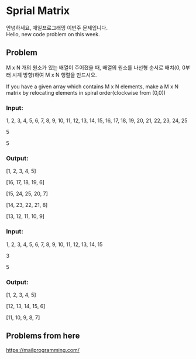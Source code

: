 # Sprial Matrix
안녕하세요, 매일프로그래밍 이번주 문제입니다.  
Hello, new code problem on this week.  
  
## Problem  
M x N 개의 원소가 있는 배열이 주어졌을 때, 배열의 원소를 나선형 순서로 배치(0, 0부터 시계 방향)하여 M x N 행렬을 만드시오.
 
If you have a given array which contains M x N elements, make a M x N matrix by relocating elements in spiral order(clockwise from (0,0))

### Input:  
  
1, 2, 3, 4, 5, 6, 7, 8, 9, 10, 11, 12, 13, 14, 15, 16, 17, 18, 19, 20, 21, 22, 23, 24, 25

5

5
  
### Output:  
 
[1, 2, 3, 4, 5]

[16, 17, 18, 19, 6]

[15, 24, 25, 20, 7]

[14, 23, 22, 21, 8]

[13, 12, 11, 10, 9] 
 
 
### Input:  
  
1, 2, 3, 4, 5, 6, 7, 8, 9, 10, 11, 12, 13, 14, 15

3

5

### Output:  
 
[1, 2, 3, 4, 5]

[12, 13, 14, 15, 6]

[11, 10, 9, 8, 7]
 
## Problems from here
https://mailprogramming.com/

